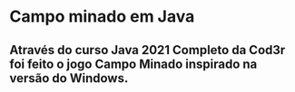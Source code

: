 # Campo minado em Java
## Através do curso Java 2021 Completo da Cod3r foi feito o jogo Campo Minado inspirado na versão do Windows. 
